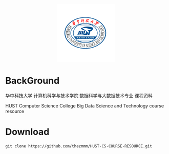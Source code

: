 <div align = center>
<img src="./img/hust.png" width="" height="180"/>
</div>


# BackGround

华中科技大学 计算机科学与技术学院 数据科学与大数据技术专业 课程资料

HUST Computer Science College Big Data Science and Technology course resource

# Download

```
git clone https://github.com/thezmmm/HUST-CS-COURSE-RESOURCE.git
```

